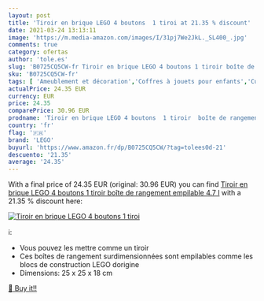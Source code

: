 ```yaml
---
layout: post
title: 'Tiroir en brique LEGO 4 boutons  1 tiroi at 21.35 % discount'
date: 2021-03-24 13:13:11
image: 'https://m.media-amazon.com/images/I/31pj7We2JkL._SL400_.jpg'
comments: true
category: ofertas
author: 'tole.es'
slug: 'B0725CQ5CW-fr Tiroir en brique LEGO 4 boutons 1 tiroir boîte de...'
sku: 'B0725CQ5CW-fr'
tags: [ 'Ameublement et décoration','Coffres à jouets pour enfants','Cuisine et Maison','Meubles','Meubles de chambre denfant','lego', ]
actualPrice: 24.35 EUR
currency: EUR
price: 24.35
comparePrice: 30.96 EUR
prodname: 'Tiroir en brique LEGO 4 boutons  1 tiroir  boîte de rangement empilable  4.7 l'
country: 'fr'
flag: '🇫🇷'
brand: 'LEGO'
buyurl: 'https://www.amazon.fr/dp/B0725CQ5CW/?tag=tolees0d-21'
descuento: '21.35'
average: '24.35'
---
```


With a final price of 24.35 EUR (original: 30.96 EUR) you can find [Tiroir en brique LEGO 4 boutons  1 tiroir  boîte de rangement empilable  4.7 l](https://www.amazon.fr/dp/B0725CQ5CW/?tag=tolees0d-21) with a  21.35 % discount here:

[![Tiroir en brique LEGO 4 boutons  1 tiroi](https://m.media-amazon.com/images/I/31pj7We2JkL._SL400_.jpg)](https://www.amazon.fr/dp/B0725CQ5CW/?tag=tolees0d-21)

ℹ️:

- Vous pouvez les mettre comme un tiroir
- Ces boîtes de rangement surdimensionnées sont empilables comme les blocs de construction LEGO dorigine
- Dimensions: 25 x 25 x 18 cm

[🛒 Buy it!!](https://www.amazon.fr/dp/B0725CQ5CW/?tag=tolees0d-21)
